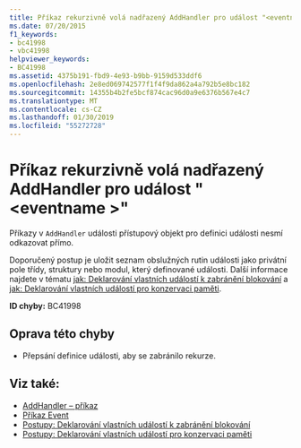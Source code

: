 ```yaml
---
title: Příkaz rekurzivně volá nadřazený AddHandler pro událost "<eventname>.
ms.date: 07/20/2015
f1_keywords:
- bc41998
- vbc41998
helpviewer_keywords:
- BC41998
ms.assetid: 4375b191-fbd9-4e93-b9bb-9159d533ddf6
ms.openlocfilehash: 2e8ed069742577f1f4f9da862a4a792b5e8bc182
ms.sourcegitcommit: 14355b4b2fe5bcf874cac96d0a9e6376b567e4c7
ms.translationtype: MT
ms.contentlocale: cs-CZ
ms.lasthandoff: 01/30/2019
ms.locfileid: "55272728"
---
```

# <a name="statement-recursively-calls-the-containing-addhandler-for-event-eventname"></a>Příkaz rekurzivně volá nadřazený AddHandler pro událost "\<eventname >"
Příkazy v `AddHandler` události přístupový objekt pro definici události nesmí odkazovat přímo.  
  
 Doporučený postup je uložit seznam obslužných rutin události jako privátní pole třídy, struktury nebo modul, který definované události. Další informace najdete v tématu [jak: Deklarování vlastních událostí k zabránění blokování](../../visual-basic/programming-guide/language-features/events/how-to-declare-custom-events-to-avoid-blocking.md) a [jak: Deklarování vlastních událostí pro konzervaci paměti](../../visual-basic/programming-guide/language-features/events/how-to-declare-custom-events-to-conserve-memory.md).  
  
 **ID chyby:** BC41998  
  
## <a name="to-correct-this-error"></a>Oprava této chyby  
  
-   Přepsání definice události, aby se zabránilo rekurze.  
  
## <a name="see-also"></a>Viz také:
- [AddHandler – příkaz](~/docs/visual-basic/language-reference/statements/addhandler-statement.md)
- [Příkaz Event](../../visual-basic/language-reference/statements/event-statement.md)
- [Postupy: Deklarování vlastních událostí k zabránění blokování](../../visual-basic/programming-guide/language-features/events/how-to-declare-custom-events-to-avoid-blocking.md)
- [Postupy: Deklarování vlastních událostí pro konzervaci paměti](../../visual-basic/programming-guide/language-features/events/how-to-declare-custom-events-to-conserve-memory.md)
